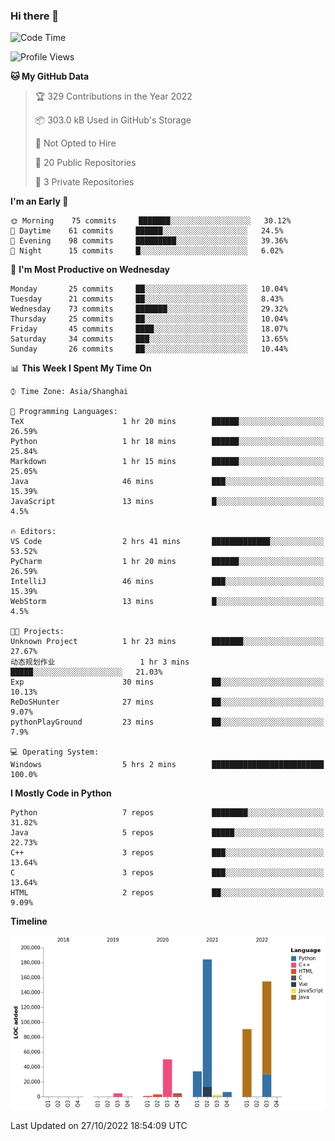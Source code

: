 ### Hi there 👋

<!--START_SECTION:waka-->
![Code Time](http://img.shields.io/badge/Code%20Time-579%20hrs%2015%20mins-blue)

![Profile Views](http://img.shields.io/badge/Profile%20Views-0-blue)

**🐱 My GitHub Data** 

> 🏆 329 Contributions in the Year 2022
 > 
> 📦 303.0 kB Used in GitHub's Storage 
 > 
> 🚫 Not Opted to Hire
 > 
> 📜 20 Public Repositories 
 > 
> 🔑 3 Private Repositories  
 > 
**I'm an Early 🐤** 

```text
🌞 Morning    75 commits     ███████░░░░░░░░░░░░░░░░░░   30.12% 
🌆 Daytime    61 commits     ██████░░░░░░░░░░░░░░░░░░░   24.5% 
🌃 Evening    98 commits     █████████░░░░░░░░░░░░░░░░   39.36% 
🌙 Night      15 commits     █░░░░░░░░░░░░░░░░░░░░░░░░   6.02%

```
📅 **I'm Most Productive on Wednesday** 

```text
Monday       25 commits     ██░░░░░░░░░░░░░░░░░░░░░░░   10.04% 
Tuesday      21 commits     ██░░░░░░░░░░░░░░░░░░░░░░░   8.43% 
Wednesday    73 commits     ███████░░░░░░░░░░░░░░░░░░   29.32% 
Thursday     25 commits     ██░░░░░░░░░░░░░░░░░░░░░░░   10.04% 
Friday       45 commits     ████░░░░░░░░░░░░░░░░░░░░░   18.07% 
Saturday     34 commits     ███░░░░░░░░░░░░░░░░░░░░░░   13.65% 
Sunday       26 commits     ██░░░░░░░░░░░░░░░░░░░░░░░   10.44%

```


📊 **This Week I Spent My Time On** 

```text
⌚︎ Time Zone: Asia/Shanghai

💬 Programming Languages: 
TeX                      1 hr 20 mins        ██████░░░░░░░░░░░░░░░░░░░   26.59% 
Python                   1 hr 18 mins        ██████░░░░░░░░░░░░░░░░░░░   25.84% 
Markdown                 1 hr 15 mins        ██████░░░░░░░░░░░░░░░░░░░   25.05% 
Java                     46 mins             ███░░░░░░░░░░░░░░░░░░░░░░   15.39% 
JavaScript               13 mins             █░░░░░░░░░░░░░░░░░░░░░░░░   4.5%

🔥 Editors: 
VS Code                  2 hrs 41 mins       █████████████░░░░░░░░░░░░   53.52% 
PyCharm                  1 hr 20 mins        ██████░░░░░░░░░░░░░░░░░░░   26.59% 
IntelliJ                 46 mins             ███░░░░░░░░░░░░░░░░░░░░░░   15.39% 
WebStorm                 13 mins             █░░░░░░░░░░░░░░░░░░░░░░░░   4.5%

🐱‍💻 Projects: 
Unknown Project          1 hr 23 mins        ███████░░░░░░░░░░░░░░░░░░   27.67% 
动态规划作业                   1 hr 3 mins         █████░░░░░░░░░░░░░░░░░░░░   21.03% 
Exp                      30 mins             ██░░░░░░░░░░░░░░░░░░░░░░░   10.13% 
ReDoSHunter              27 mins             ██░░░░░░░░░░░░░░░░░░░░░░░   9.07% 
pythonPlayGround         23 mins             ██░░░░░░░░░░░░░░░░░░░░░░░   7.9%

💻 Operating System: 
Windows                  5 hrs 2 mins        █████████████████████████   100.0%

```

**I Mostly Code in Python** 

```text
Python                   7 repos             ████████░░░░░░░░░░░░░░░░░   31.82% 
Java                     5 repos             █████░░░░░░░░░░░░░░░░░░░░   22.73% 
C++                      3 repos             ███░░░░░░░░░░░░░░░░░░░░░░   13.64% 
C                        3 repos             ███░░░░░░░░░░░░░░░░░░░░░░   13.64% 
HTML                     2 repos             ██░░░░░░░░░░░░░░░░░░░░░░░   9.09%

```


**Timeline**

![Chart not found](https://raw.githubusercontent.com/SuperMaxine/SuperMaxine/main/charts/bar_graph.png) 


 Last Updated on 27/10/2022 18:54:09 UTC
<!--END_SECTION:waka-->

<!--
**SuperMaxine/SuperMaxine** is a ✨ _special_ ✨ repository because its `README.md` (this file) appears on your GitHub profile.

Here are some ideas to get you started:

- 🔭 I’m currently working on ...
- 🌱 I’m currently learning ...
- 👯 I’m looking to collaborate on ...
- 🤔 I’m looking for help with ...
- 💬 Ask me about ...
- 📫 How to reach me: ...
- 😄 Pronouns: ...
- ⚡ Fun fact: ...
-->

